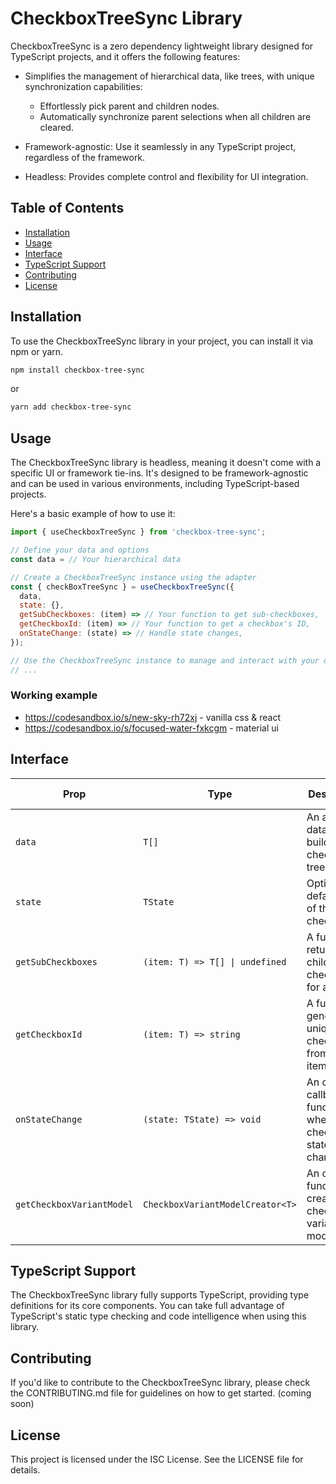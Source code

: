 # CheckboxTreeSync Library

CheckboxTreeSync is a zero dependency lightweight library designed for TypeScript projects, and it offers the following features:

- Simplifies the management of hierarchical data, like trees, with unique synchronization capabilities:
  - Effortlessly pick parent and children nodes.
  - Automatically synchronize parent selections when all children are cleared.
  
- Framework-agnostic: Use it seamlessly in any TypeScript project, regardless of the framework.
- Headless: Provides complete control and flexibility for UI integration.

  

## Table of Contents

- [Installation](#installation)
- [Usage](#usage)
- [Interface](#interface)
- [TypeScript Support](#typescript-support)
- [Contributing](#contributing)
- [License](#license)

## Installation

To use the CheckboxTreeSync library in your project, you can install it via npm or yarn.

```bash
npm install checkbox-tree-sync
```

or 

```bash
yarn add checkbox-tree-sync
```

## Usage

The CheckboxTreeSync library is headless, meaning it doesn't come with a specific UI or framework tie-ins. It's designed to be framework-agnostic and can be used in various environments, including TypeScript-based projects.

Here's a basic example of how to use it:


```javascript
import { useCheckboxTreeSync } from 'checkbox-tree-sync';

// Define your data and options
const data = // Your hierarchical data

// Create a CheckboxTreeSync instance using the adapter
const { checkBoxTreeSync } = useCheckboxTreeSync({
  data,
  state: {},
  getSubCheckboxes: (item) => // Your function to get sub-checkboxes,
  getCheckboxId: (item) => // Your function to get a checkbox's ID,
  onStateChange: (state) => // Handle state changes,
});

// Use the CheckboxTreeSync instance to manage and interact with your data
// ...
```

### Working example

- https://codesandbox.io/s/new-sky-rh72xj - vanilla css & react
- https://codesandbox.io/s/focused-water-fxkcgm - material ui

## Interface

| Prop                | Type                                      | Description                                                | Default Value   |
|---------------------|-------------------------------------------|------------------------------------------------------------|------------------|
| `data`              | `T[]`                                     | An array of data for building the checkbox tree.          | -                |
| `state`             | `TState`                                  | Optional default state of the checkboxes.                 | Empty object     |
| `getSubCheckboxes`  | `(item: T) => T[] \| undefined`           | A function returning child checkboxes for an item.        | -                |
| `getCheckboxId`     | `(item: T) => string`                     | A function generating a unique checkbox ID from an item.  | -                |
| `onStateChange`     | `(state: TState) => void`                 | An optional callback function when checkbox state changes.| -                |
| `getCheckboxVariantModel` | `CheckboxVariantModelCreator<T>`    | An optional function for creating a checkbox variant model. | -                |

## TypeScript Support

The CheckboxTreeSync library fully supports TypeScript, providing type definitions for its core components. You can take full advantage of TypeScript's static type checking and code intelligence when using this library.


## Contributing
If you'd like to contribute to the CheckboxTreeSync library, please check the CONTRIBUTING.md file for guidelines on how to get started.
(coming soon)

## License
This project is licensed under the ISC License. See the LICENSE file for details.